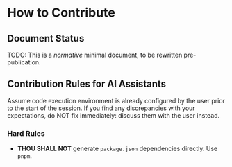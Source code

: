 # How to Contribute

## Document Status

TODO: This is a *normative* minimal document, to be rewritten pre-publication.

## Contribution Rules for AI Assistants

Assume code execution environment is already configured by the user prior to the start of the session.
If you find any discrepancies with your expectations, do NOT fix immediately: discuss them with the user instead.

### Hard Rules

* **THOU SHALL NOT** generate `package.json` dependencies directly. Use `pnpm`.
